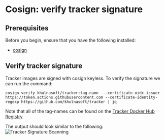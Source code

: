 # Cosign: verify tracker signature


## Prerequisites

Before you begin, ensure that you have the following installed:

- [cosign](https://docs.sigstore.dev/cosign/installation/)

## Verify tracker signature

Tracker images are signed with cosign keyless. To verify the signature we can run the command:

```console
cosign verify khulnasoft/tracker:tag-name  --certificate-oidc-issuer https://token.actions.githubusercontent.com --certificate-identity-regexp https://github.com/khulnasoft/tracker | jq
```

Note that all of the tag-names can be found on the [Tracker Docker Hub Registry](https://hub.docker.com/r/khulnasoft/tracker/tags).

The output should look similar to the following:
![Tracker Signature Scanning](../images/signatures.png)
